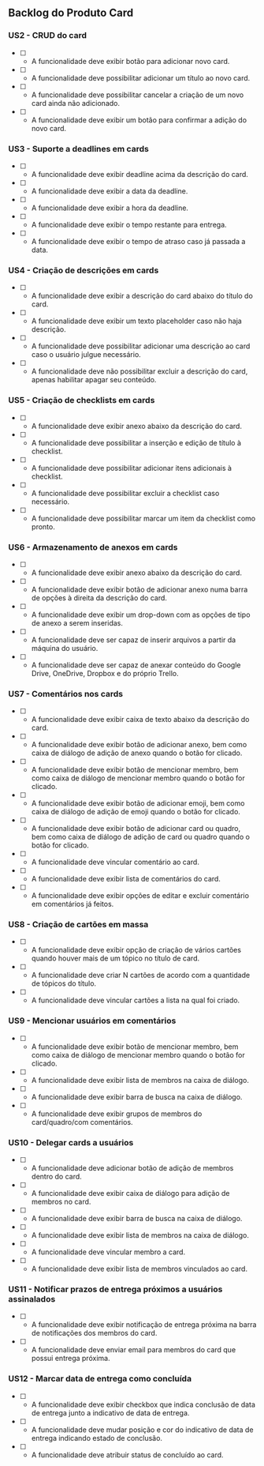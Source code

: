## Backlog do Produto Card

### US2 - CRUD do card

- [ ] - A funcionalidade deve exibir botão para adicionar novo card.

- [ ] - A funcionalidade deve possibilitar adicionar um título ao novo card.

- [ ] - A funcionalidade deve possibilitar cancelar a criação de um novo card ainda não adicionado.

- [ ] - A funcionalidade deve exibir um botão para confirmar a adição do novo card.

### US3 - Suporte a deadlines em cards

- [ ] - A funcionalidade deve exibir deadline acima da descrição do card.

- [ ] - A funcionalidade deve exibir a data da deadline.

- [ ] - A funcionalidade deve exibir a hora da deadline.

- [ ] - A funcionalidade deve exibir o tempo restante para entrega.

- [ ] - A funcionalidade deve exibir o tempo de atraso caso já passada a data.


### US4 - Criação de descrições em cards

- [ ] - A funcionalidade deve exibir a descrição do card abaixo do título do card.

- [ ] - A funcionalidade deve exibir um texto placeholder caso não haja descrição.

- [ ] - A funcionalidade deve possibilitar adicionar uma descrição ao card caso o usuário julgue necessário.

- [ ] - A funcionalidade deve não possibilitar excluir a descrição do card, apenas habilitar apagar seu conteúdo.

### US5 - Criação de checklists em cards

- [ ] - A funcionalidade deve exibir anexo abaixo da descrição do card.

- [ ] - A funcionalidade deve possibilitar a inserção e edição de título à checklist.

- [ ] - A funcionalidade deve possibilitar adicionar itens adicionais à checklist.

- [ ] - A funcionalidade deve possibilitar excluir a checklist caso necessário.

- [ ] - A funcionalidade deve possibilitar marcar um item da checklist como pronto.


### US6 - Armazenamento de anexos em cards

- [ ] - A funcionalidade deve exibir anexo abaixo da descrição do card.

- [ ] - A funcionalidade deve exibir botão de adicionar anexo numa barra de opções à direita da descrição do card.

- [ ] - A funcionalidade deve exibir um drop-down com as opções de tipo de anexo a serem inseridas.

- [ ] - A funcionalidade deve ser capaz de inserir arquivos a partir da máquina do usuário.

- [ ] - A funcionalidade deve ser capaz de anexar conteúdo do Google Drive, OneDrive, Dropbox e do próprio Trello.

### US7 - Comentários nos cards

 - [ ] - A funcionalidade deve exibir caixa de texto abaixo da descrição do card.

 - [ ] -  A funcionalidade deve exibir botão de adicionar anexo, bem como caixa de diálogo de adição de anexo quando o botão for clicado.

 - [ ] -  A funcionalidade deve exibir botão de mencionar membro, bem como caixa de diálogo de mencionar membro quando o botão for clicado.

 - [ ] -  A funcionalidade deve exibir botão de adicionar emoji, bem como caixa de diálogo de adição de emoji quando o botão for clicado.

 - [ ] -  A funcionalidade deve exibir botão de adicionar card ou quadro, bem como caixa de diálogo de adição de card ou quadro quando o botão for clicado.

 - [ ] -  A funcionalidade deve vincular comentário ao card.

 - [ ] -  A funcionalidade deve exibir lista de comentários do card.

 - [ ] -  A funcionalidade deve exibir opções de editar e excluir comentário em comentários já feitos.

### US8 - Criação de cartões em massa

 - [ ] -  A funcionalidade deve exibir opção de criação de vários cartões quando houver mais de um tópico no título de card.

 - [ ] -  A funcionalidade deve criar N cartões de acordo com a quantidade de tópicos do título.

 - [ ] -  A funcionalidade deve vincular cartões a lista na qual foi criado.

### US9 - Mencionar usuários em comentários

 - [ ] -  A funcionalidade deve exibir botão de mencionar membro, bem como caixa de diálogo de mencionar membro quando o botão for clicado.

 - [ ] -  A funcionalidade deve exibir lista de membros na caixa de diálogo.

 - [ ] -  A funcionalidade deve exibir barra de busca na caixa de diálogo.

 - [ ] -  A funcionalidade deve exibir grupos de membros do card/quadro/com comentários.

### US10 - Delegar cards a usuários

 - [ ] -  A funcionalidade deve adicionar botão de adição de membros dentro do card.

 - [ ] -  A funcionalidade deve exibir caixa de diálogo para adição de membros no card.

 - [ ] -  A funcionalidade deve exibir barra de busca na caixa de diálogo.

 - [ ] -  A funcionalidade deve exibir lista de membros na caixa de diálogo.

 - [ ] -  A funcionalidade deve vincular membro a card.

 - [ ] -  A funcionalidade deve exibir lista de membros vinculados ao card.

### US11 - Notificar prazos de entrega próximos a usuários assinalados

 - [ ] -  A funcionalidade deve exibir notificação de entrega próxima na barra de notificações dos membros do card.

 - [ ] -  A funcionalidade deve enviar email para membros do card que possui entrega próxima.

### US12 - Marcar data de entrega como concluída

 - [ ] -  A funcionalidade deve exibir checkbox que indica conclusão de data de entrega junto a indicativo de data de entrega.

 - [ ] -  A funcionalidade deve mudar posição e cor do indicativo de data de entrega indicando estado de conclusão.

 - [ ] -  A funcionalidade deve atribuir status de concluído ao card.
